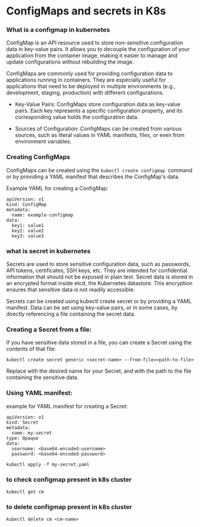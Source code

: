 # ConfigMaps and secrets in K8s

### What is a configmap in kubernetes

 ConfigMap is an API resource used to store non-sensitive configuration data in key-value pairs. It allows you to decouple the configuration of your application from the container image, making it easier to manage and update configurations without rebuilding the image.

ConfigMaps are commonly used for providing configuration data to applications running in containers. They are especially useful for applications that need to be deployed in multiple environments (e.g., development, staging, production) with different configurations.

- Key-Value Pairs: ConfigMaps store configuration data as key-value pairs. Each key represents a specific configuration property, and its corresponding value holds the configuration data.

- Sources of Configuration: ConfigMaps can be created from various sources, such as literal values in YAML manifests, files, or even from environment variables.

### Creating ConfigMaps
 
ConfigMaps can be created using the `kubectl create configmap `command or by providing a YAML manifest that describes the ConfigMap's data.

Example YAML for creating a ConfigMap:

```
apiVersion: v1
kind: ConfigMap
metadata:
  name: example-configmap
data:
  key1: value1
  key2: value2
  key3: value3

```

### what is secret in kubernetes

Secrets are used to store sensitive configuration data, such as passwords, API tokens, certificates, SSH keys, etc. They are intended for confidential information that should not be exposed in plain text.
Secret data is stored in an encrypted format inside etcd, the Kubernetes datastore. This encryption ensures that sensitive data is not readily accessible.

Secrets can be created using kubectl create secret or by providing a YAML manifest. Data can be set using key-value pairs, or in some cases, by directly referencing a file containing the secret data.

### Creating a Secret from a file:

If you have sensitive data stored in a file, you can create a Secret using the contents of that file:

```
kubectl create secret generic <secret-name> --from-file=<path-to-file>
```


Replace <secret-name> with the desired name for your Secret, and <path-to-file> with the path to the file containing the sensitive data.

###  Using YAML manifest:

 example for YAML manifest for creating a Secret:

```
apiVersion: v1
kind: Secret
metadata:
  name: my-secret
type: Opaque
data:
  username: <base64-encoded-username>
  password: <base64-encoded-password>

```

```
kubectl apply -f my-secret.yaml
```

### to check configmap present in k8s cluster

```
kubectl get cm
```

### to delete configmap present in k8s cluster

```
kubectl delete cm <cm-name>
```

